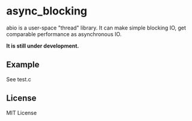 # async_blocking
abio is a user-space "thread" library. 
It can make simple blocking IO, get comparable performance as asynchronous IO.

**It is still under development.**

## Example
See test.c

## License
MIT License
